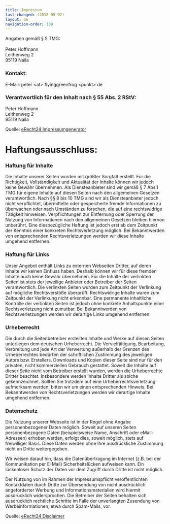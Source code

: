 ```yaml
---
title: Impressum
last-changed: (2018-05-02)
layout: de
navigation-order: 100
---
```

<p>Angaben gemäß § 5 TMG:<br><br>
Peter Hoffmann<br>
Leithenweg 2<br>
95119 Naila<br></p>

<h3>Kontakt:</h3>
<p>E-Mail: peter &lt;at&gt; flyinggreenfrog &lt;punkt&gt; de</p>

<h3>Verantwortlich für den Inhalt nach § 55 Abs. 2 RStV:</h3>
<p>Peter Hoffmann<br>
Leithenweg 2<br>
95119 Naila<br></p>

<p>Quelle: <a href="http://www.e-recht24.de/impressum-generator.html">eRecht24 Impressumgenerator</a></p>

<h1>Haftungsausschluss:</h1>
<h3>Haftung für Inhalte</h3>
<p>Die Inhalte unserer Seiten wurden mit größter Sorgfalt erstellt. Für die
Richtigkeit, Vollständigkeit und Aktualität der Inhalte können wir jedoch keine
Gewähr übernehmen. Als Diensteanbieter sind wir gemäß § 7 Abs.1 TMG für eigene
Inhalte auf diesen Seiten nach den allgemeinen Gesetzen verantwortlich. Nach §§
8 bis 10 TMG sind wir als Diensteanbieter jedoch nicht verpflichtet,
übermittelte oder gespeicherte fremde Informationen zu überwachen oder nach
Umständen zu forschen, die auf eine rechtswidrige Tätigkeit hinweisen.
Verpflichtungen zur Entfernung oder Sperrung der Nutzung von Informationen nach
den allgemeinen Gesetzen bleiben hiervon unberührt. Eine diesbezügliche Haftung
ist jedoch erst ab dem Zeitpunkt der Kenntnis einer konkreten Rechtsverletzung
möglich. Bei Bekanntwerden von entsprechenden Rechtsverletzungen werden wir
diese Inhalte umgehend entfernen.</p>

<h3>Haftung für Links</h3>
<p>Unser Angebot enthält Links zu externen Webseiten Dritter, auf deren Inhalte
wir keinen Einfluss haben. Deshalb können wir für diese fremden Inhalte auch
keine Gewähr übernehmen. Für die Inhalte der verlinkten Seiten ist stets der
jeweilige Anbieter oder Betreiber der Seiten verantwortlich. Die verlinkten
Seiten wurden zum Zeitpunkt der Verlinkung auf mögliche Rechtsverstöße
überprüft. Rechtswidrige Inhalte waren zum Zeitpunkt der Verlinkung nicht
erkennbar. Eine permanente inhaltliche Kontrolle der verlinkten Seiten ist
jedoch ohne konkrete Anhaltspunkte einer Rechtsverletzung nicht zumutbar. Bei
Bekanntwerden von Rechtsverletzungen werden wir derartige Links umgehend
entfernen.</p>

<h3>Urheberrecht</h3>
<p>Die durch die Seitenbetreiber erstellten Inhalte und Werke auf diesen Seiten
unterliegen dem deutschen Urheberrecht. Die Vervielfältigung, Bearbeitung,
Verbreitung und jede Art der Verwertung außerhalb der Grenzen des
Urheberrechtes bedürfen der schriftlichen Zustimmung des jeweiligen Autors bzw.
Erstellers. Downloads und Kopien dieser Seite sind nur für den privaten, nicht
kommerziellen Gebrauch gestattet. Soweit die Inhalte auf dieser Seite nicht vom
Betreiber erstellt wurden, werden die Urheberrechte Dritter beachtet.
Insbesondere werden Inhalte Dritter als solche gekennzeichnet. Sollten Sie
trotzdem auf eine Urheberrechtsverletzung aufmerksam werden, bitten wir um
einen entsprechenden Hinweis. Bei Bekanntwerden von Rechtsverletzungen werden
wir derartige Inhalte umgehend entfernen.</p>

<h3>Datenschutz</h3>
<p>Die Nutzung unserer Webseite ist in der Regel ohne Angabe personenbezogener
Daten möglich. Soweit auf unseren Seiten personenbezogene Daten (beispielsweise
Name, Anschrift oder eMail-Adressen) erhoben werden, erfolgt dies, soweit
möglich, stets auf freiwilliger Basis. Diese Daten werden ohne Ihre
ausdrückliche Zustimmung nicht an Dritte weitergegeben.</p>
<p>Wir weisen darauf hin, dass die Datenübertragung im Internet (z.B. bei der
Kommunikation per E-Mail) Sicherheitslücken aufweisen kann. Ein lückenloser
Schutz der Daten vor dem Zugriff durch Dritte ist nicht möglich. </p>
<p>Der Nutzung von im Rahmen der Impressumspflicht veröffentlichten
Kontaktdaten durch Dritte zur Übersendung von nicht ausdrücklich angeforderter
Werbung und Informationsmaterialien wird hiermit ausdrücklich widersprochen.
Die Betreiber der Seiten behalten sich ausdrücklich rechtliche Schritte im
Falle der unverlangten Zusendung von Werbeinformationen, etwa durch Spam-Mails,
vor.</p>

<p>Quelle: <a href="http://www.e-recht24.de/muster-disclaimer.htm">eRecht24 Disclaimer</a></p>
